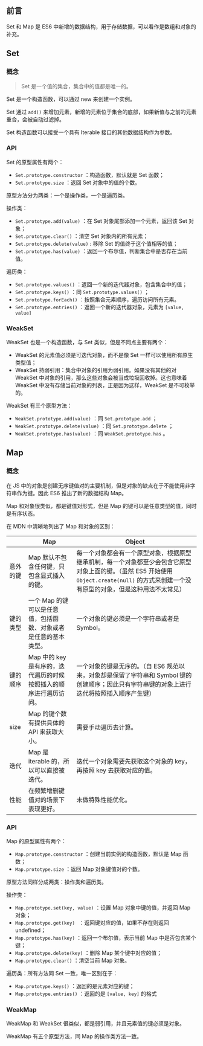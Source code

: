 ## 前言

Set 和 Map 是 ES6 中新增的数据结构，用于存储数据，可以看作是数组和对象的补充。

## Set

### 概念

> Set 是一个值的集合，集合中的值都是唯一的。

Set 是一个构造函数，可以通过 new 来创建一个实例。

Set 通过 `add()` 来增加元素，新增的元素位于集合的底部，如果新值与之前的元素重合，会被自动过滤掉。

Set 构造函数可以接受一个具有 Iterable 接口的其他数据结构作为参数。

### API

Set 的原型属性有两个：

- `Set.prototype.constructor` ：构造函数，默认就是 Set 函数；
- `Set.prototype.size` ：返回 Set 对象中的值的个数。

原型方法分为两类：一个是操作类，一个是遍历类。

操作类：

- `Set.prototype.add(value)` ：在 Set 对象尾部添加一个元素，返回该 Set 对象；
- `Set.prototype.clear()` ：清空 Set 对象内的所有元素；
- `Set.prototype.delete(value)` : 移除 Set 的值终于这个值相等的值；
- `Set.prototype.has(value)` ：返回一个布尔值，判断集合中是否存在当前值。

遍历类：

- `Set.prototype.values()` ：返回一个新的迭代器对象，包含集合中的值；
- `Set.prototype.keys()` ：同 `Set.prototype.values()` ；
- `Set.prototype.forEach()` ：按照集合元素顺序，遍历访问所有元素。
- `Set.prototype.entries()` ：返回一个新的迭代器对象，元素为 `[value, value]`

### WeakSet

WeakSet 也是一个构造函数，与 Set 类似，但是不同点主要有两个：

- WeakSet 的元素值必须是可迭代对象，而不是像 Set 一样可以使用所有原生类型值；
- WeakSet 持弱引用：集合中对象的引用为弱引用。如果没有其他的对 WeakSet 中对象的引用，那么这些对象会被当成垃圾回收掉。这也意味着 WeakSet 中没有存储当前对象的列表，正是因为这样，WeakSet 是不可枚举的。

WeakSet 有三个原型方法：

- `WeakSet.prototype.add(value)` ：同 `Set.prototype.add` ；
- `WeakSet.prototype.delete(value)` ：同 `Set.prototype.delete` ；
- `WeakSet.prototype.has(value)` ：同 `WeakSet.prototype.has` 。

## Map

### 概念

在 JS 中的对象是创建无序键值对的主要机制，但是对象的缺点在于不能使用非字符串作为键。因此 ES6 推出了新的数据结构 Map。

Map 和对象很类似，都是键值对形式，但是 Map 的键可以是任意类型的值，同时是有序状态。

在 MDN 中清晰地列出了 Map 和对象的区别：

|          | Map                                                               | Object                                                                                                                                                                                     |
| -------- | ----------------------------------------------------------------- | ------------------------------------------------------------------------------------------------------------------------------------------------------------------------------------------ |
| 意外的键 | Map 默认不包含任何键，只包含显式插入的键。                        | 每一个对象都会有一个原型对象，根据原型继承机制，每一个对象都至少会包含它原型对象上面的键。（虽然 ES5 开始使用 `Object.create(null)` 的方式来创建一个没有原型的对象，但是这种用法不太常见） |
| 键的类型 | 一个 Map 的键可以是任意值，包括函数、对象或者是任意的基本类型。   | 一个对象的键必须是一个字符串或者是 Symbol。                                                                                                                                                |
| 键的顺序 | Map 中的 key 是有序的，迭代遍历的时候按照插入的顺序进行遍历访问。 | 一个对象的键是无序的。（自 ES6 规范以来，对象却是保留了字符串和 Symbol 键的创建顺序；因此只有字符串键的对象上进行迭代将按照插入顺序产生键）                                                |
| size     | Map 的键个数有提供具体的 API 来获取大小。                         | 需要手动遍历去计算。                                                                                                                                                                       |
| 迭代     | Map 是 iterable 的，所以可以直接被迭代。                          | 迭代一个对象需要先获取这个对象的 key，再按照 key 去获取对应的值。                                                                                                                          |
| 性能     | 在频繁增删键值对的场景下表现更好。                                | 未做特殊性能优化。                                                                                                                                                                         |

### API

Map 的原型属性有两个：

- `Map.prototype.constructor` ：创建当前实例的构造函数，默认是 Map 函数；
- `Map.prototype.size` ：返回 Map 对象键值对的个数。

原型方法同样分成两类：操作类和遍历类。

操作类：

- `Map.prototype.set(key, value)` ：设置 Map 对象中键的值，并返回 Map 对象；
- `Map.prototype.get(key) ` ：返回键对应的值，如果不存在则返回 undefined；
- `Map.prototype.has(key)` ：返回一个布尔值，表示当前 Map 中是否包含某个键；
- `Map.prototype.delete(key)` ：删除 Map 某个键中对应的值；
- `Map.prototype.clear()` ：清空当前 Map 对象。

遍历类：所有方法同 Set 一致，唯一区别在于：

- `Map.prototype.keys()` ：返回的是元素对应的键；
- `Map.prototype.entries()` ：返回的是 `[value, key]` 的格式

### WeakMap

WeakMap 和 WeakSet 很类似，都是弱引用，并且元素值的键必须是对象。

WeakMap 有五个原型方法，同 Map 的操作类方法一致。
